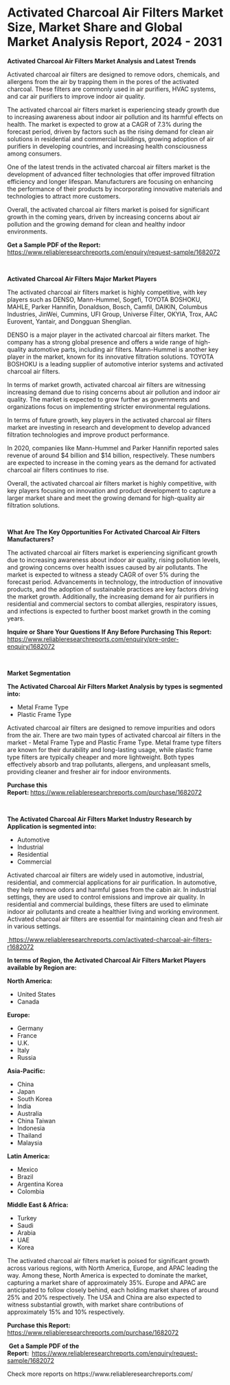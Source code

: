 <p><h1>Activated Charcoal Air Filters Market Size, Market Share and Global Market Analysis Report, 2024 - 2031</h1></p><p><strong>Activated Charcoal Air Filters Market Analysis and Latest Trends</strong></p>
<p><p>Activated charcoal air filters are designed to remove odors, chemicals, and allergens from the air by trapping them in the pores of the activated charcoal. These filters are commonly used in air purifiers, HVAC systems, and car air purifiers to improve indoor air quality.</p><p>The activated charcoal air filters market is experiencing steady growth due to increasing awareness about indoor air pollution and its harmful effects on health. The market is expected to grow at a CAGR of 7.3% during the forecast period, driven by factors such as the rising demand for clean air solutions in residential and commercial buildings, growing adoption of air purifiers in developing countries, and increasing health consciousness among consumers.</p><p>One of the latest trends in the activated charcoal air filters market is the development of advanced filter technologies that offer improved filtration efficiency and longer lifespan. Manufacturers are focusing on enhancing the performance of their products by incorporating innovative materials and technologies to attract more customers.</p><p>Overall, the activated charcoal air filters market is poised for significant growth in the coming years, driven by increasing concerns about air pollution and the growing demand for clean and healthy indoor environments.</p></p>
<p><strong>Get a Sample PDF of the Report:&nbsp;</strong> <a href="https://www.reliableresearchreports.com/enquiry/request-sample/1682072">https://www.reliableresearchreports.com/enquiry/request-sample/1682072</a></p>
<p>&nbsp;</p>
<p><strong>Activated Charcoal Air Filters Major Market Players</strong></p>
<p><p>The activated charcoal air filters market is highly competitive, with key players such as DENSO, Mann-Hummel, Sogefi, TOYOTA BOSHOKU, MAHLE, Parker Hannifin, Donaldson, Bosch, Camfil, DAIKIN, Columbus Industries, JinWei, Cummins, UFI Group, Universe Filter, OKYIA, Trox, AAC Eurovent, Yantair, and Dongguan Shenglian. </p><p>DENSO is a major player in the activated charcoal air filters market. The company has a strong global presence and offers a wide range of high-quality automotive parts, including air filters. Mann-Hummel is another key player in the market, known for its innovative filtration solutions. TOYOTA BOSHOKU is a leading supplier of automotive interior systems and activated charcoal air filters.</p><p>In terms of market growth, activated charcoal air filters are witnessing increasing demand due to rising concerns about air pollution and indoor air quality. The market is expected to grow further as governments and organizations focus on implementing stricter environmental regulations.</p><p>In terms of future growth, key players in the activated charcoal air filters market are investing in research and development to develop advanced filtration technologies and improve product performance.</p><p>In 2020, companies like Mann-Hummel and Parker Hannifin reported sales revenue of around $4 billion and $14 billion, respectively. These numbers are expected to increase in the coming years as the demand for activated charcoal air filters continues to rise.</p><p>Overall, the activated charcoal air filters market is highly competitive, with key players focusing on innovation and product development to capture a larger market share and meet the growing demand for high-quality air filtration solutions.</p></p>
<p>&nbsp;</p>
<p><strong>What Are The Key Opportunities For Activated Charcoal Air Filters Manufacturers?</strong></p>
<p><p>The activated charcoal air filters market is experiencing significant growth due to increasing awareness about indoor air quality, rising pollution levels, and growing concerns over health issues caused by air pollutants. The market is expected to witness a steady CAGR of over 5% during the forecast period. Advancements in technology, the introduction of innovative products, and the adoption of sustainable practices are key factors driving the market growth. Additionally, the increasing demand for air purifiers in residential and commercial sectors to combat allergies, respiratory issues, and infections is expected to further boost market growth in the coming years.</p></p>
<p><strong>Inquire or Share Your Questions If Any Before Purchasing This Report:</strong> <a href="https://www.reliableresearchreports.com/enquiry/pre-order-enquiry/1682072">https://www.reliableresearchreports.com/enquiry/pre-order-enquiry/1682072</a></p>
<p>&nbsp;</p>
<p><strong>Market Segmentation</strong></p>
<p><strong>The Activated Charcoal Air Filters Market Analysis by types is segmented into:</strong></p>
<p><ul><li>Metal Frame Type</li><li>Plastic Frame Type</li></ul></p>
<p><p>Activated charcoal air filters are designed to remove impurities and odors from the air. There are two main types of activated charcoal air filters in the market - Metal Frame Type and Plastic Frame Type. Metal frame type filters are known for their durability and long-lasting usage, while plastic frame type filters are typically cheaper and more lightweight. Both types effectively absorb and trap pollutants, allergens, and unpleasant smells, providing cleaner and fresher air for indoor environments.</p></p>
<p><strong>Purchase this Report:&nbsp;</strong><a href="https://www.reliableresearchreports.com/purchase/1682072">https://www.reliableresearchreports.com/purchase/1682072</a></p>
<p>&nbsp;</p>
<p><strong>The Activated Charcoal Air Filters Market Industry Research by Application is segmented into:</strong></p>
<p><ul><li>Automotive</li><li>Industrial</li><li>Residential</li><li>Commercial</li></ul></p>
<p><p>Activated charcoal air filters are widely used in automotive, industrial, residential, and commercial applications for air purification. In automotive, they help remove odors and harmful gases from the cabin air. In industrial settings, they are used to control emissions and improve air quality. In residential and commercial buildings, these filters are used to eliminate indoor air pollutants and create a healthier living and working environment. Activated charcoal air filters are essential for maintaining clean and fresh air in various settings.</p></p>
<p><a href="https://www.reliableresearchreports.com/activated-charcoal-air-filters-r1682072">&nbsp;https://www.reliableresearchreports.com/activated-charcoal-air-filters-r1682072</a></p>
<p><strong>In terms of Region, the Activated Charcoal Air Filters Market Players available by Region are:</strong></p>
<p>
    <p> <strong> North America: </strong>
        <ul>
            <li>United States</li>
            <li>Canada</li>
        </ul>
        </p> 
    <p> <strong> Europe: </strong>
        <ul>
            <li>Germany</li>
            <li>France</li>
            <li>U.K.</li>
            <li>Italy</li>
            <li>Russia</li>
        </ul>
        </p> 
    <p> <strong> Asia-Pacific: </strong>
        <ul>
            <li>China</li>
            <li>Japan</li>
            <li>South Korea</li>
            <li>India</li>
            <li>Australia</li>
            <li>China Taiwan</li>
            <li>Indonesia</li>
            <li>Thailand</li>
            <li>Malaysia</li>
        </ul>
        </p> 
    <p> <strong> Latin America: </strong>
        <ul>
            <li>Mexico</li>
            <li>Brazil</li>
            <li>Argentina Korea</li>
            <li>Colombia</li>
        </ul>
        </p> 
    <p> <strong> Middle East & Africa: </strong>
        <ul>
            <li>Turkey</li>
            <li>Saudi</li>
            <li>Arabia</li>
            <li>UAE</li>
            <li>Korea</li>
        </ul>
    </p>
    </p>
<p><p>The activated charcoal air filters market is poised for significant growth across various regions, with North America, Europe, and APAC leading the way. Among these, North America is expected to dominate the market, capturing a market share of approximately 35%. Europe and APAC are anticipated to follow closely behind, each holding market shares of around 25% and 20% respectively. The USA and China are also expected to witness substantial growth, with market share contributions of approximately 15% and 10% respectively.</p></p>
<p><strong>Purchase this Report: </strong><a href="https://www.reliableresearchreports.com/purchase/1682072">https://www.reliableresearchreports.com/purchase/1682072</a></p>
<p>&nbsp;<strong>Get a Sample PDF of the Report:&nbsp;&nbsp;</strong><a href="https://www.reliableresearchreports.com/enquiry/request-sample/1682072">https://www.reliableresearchreports.com/enquiry/request-sample/1682072</a></p>
<p><strong></strong></p>
<p>Check more reports on https://www.reliableresearchreports.com/</p>